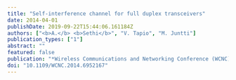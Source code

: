 ```yaml
---
title: "Self-interference channel for full duplex transceivers"
date: 2014-04-01
publishDate: 2019-09-22T15:44:06.161184Z
authors: ["<b>A.</b> <b>Sethi</b>", "V. Tapio", "M. Juntti"]
publication_types: ["1"]
abstract: ""
featured: false
publication: "*Wireless Communications and Networking Conference (WCNC), 2014 IEEE*"
doi: "10.1109/WCNC.2014.6952167"
---
```


